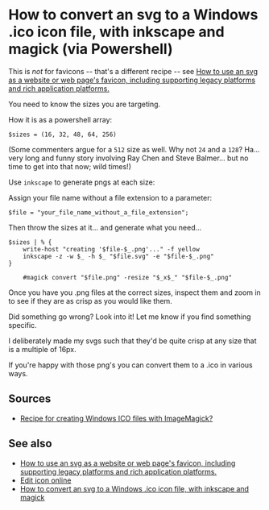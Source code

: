 # How to convert an svg to a Windows .ico icon file, with inkscape and magick (via Powershell)

This is *not* for favicons -- that's a different recipe -- see [How to use an svg as a website or web page's favicon, including supporting legacy platforms and rich application platforms.](svg-to-favicon.md)

You need to know the sizes you are targeting.

How it is as a powershell array:


	$sizes = (16, 32, 48, 64, 256)

(Some commenters argue for a `512` size as well. Why not `24` and a `128`? Ha... very long and funny story involving Ray Chen and Steve Balmer... but no time to get into that now; wild times!)


Use `inkscape` to generate pngs at each size:


Assign your file name without a file extension to a parameter:


	$file = "your_file_name_without_a_file_extension";


Then throw the sizes at it... and generate what you need...


	$sizes | % {
		write-host "creating '$file-$_.png'..." -f yellow
		inkscape -z -w $_ -h $_ "$file.svg" -e "$file-$_.png"
	}

		#magick convert "$file.png" -resize "$_x$_" "$file-$_.png"

Once you have you .png files at the correct sizes, inspect them and zoom in to see if they are as crisp as you would like them.

Did something go wrong? Look into it! Let me know if you find something specific.

I deliberately made my svgs such that they'd be quite crisp at any size that is a multiple of 16px. 


If you're happy with those png's you can convert them to a .ico in various ways.



## Sources


- [Recipe for creating Windows ICO files with ImageMagick?](https://stackoverflow.com/questions/11423711/recipe-for-creating-windows-ico-files-with-imagemagick/15099824)




## See also

- [How to use an svg as a website or web page's favicon, including supporting legacy platforms and rich application platforms.](svg-to-favicon.md)
- [Edit icon online](../graphics/icon_edit_online.md) 
- [How to convert an svg to a Windows .ico icon file, with inkscape and magick](svg-to-ico-file.md)

